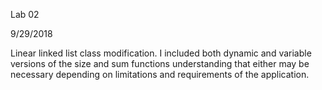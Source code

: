 Lab 02

9/29/2018

Linear linked list class modification.
I included both dynamic and variable versions of the size and sum functions understanding that either may be necessary depending on limitations and requirements of the application.

